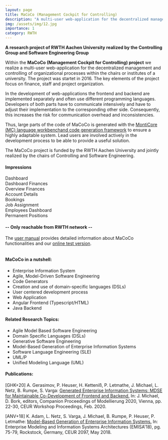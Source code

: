 ```yaml
---
layout: page
title: MaCoCo (Management Cockpit for Controlling)
description: "A multi-user web-application for the decentralized management and controlling of organizational processes within the chairs or institutes of RWTH Aachen university (Founder: RWTH Aachen university)"
img: /assets/img/12.jpg
importance: 1
category: RWTH
---
```


**A research project of RWTH Aachen University realized by the Controlling Group and Software Engineering Group**

Within the **MaCoCo (Management Cockpit for Controlling) project** we realize a multi-user web-application for the decentralized management and controlling of organizational processes within the chairs or institutes of a university. The project was startet in 2016. The key elements of the project focus on finance, staff and project organization.

In the development of web-applications the frontend and backend are implemented separately and often use different programming languages. Developers of both parts have to communicate intensively and have to adjust their implementation to the corresponding other side. Consequently, this increases the risk for communication overhead and inconsistencies.

Thus, large parts of the code of MaCoCo is generated with the [MontiCore (MC) language workbenchand code generation framework](http://monticore.de/) to ensure a highly adaptable system. Lead users are involved actively in the development process to be able to provide a useful solution.

The MaCoCo project is funded by the RWTH Aachen University and jointly realized by the chairs of Controlling and Software Engineering.

#### Impressions

<div class="row">
    <div class="col-sm mt-3 mt-md-0">
        <img class="img-fluid rounded z-depth-1" src="{{ '/assets/img/Dashboard.png' | relative_url }}" alt="" title="Dashboard"/>
    </div>
</div>
<div class="caption">
    Dashboard
</div>

<div class="row">
    <div class="col-sm mt-3 mt-md-0">
        <img class="img-fluid rounded z-depth-1" src="{{ '/assets/img/Finanzdashboard.png' | relative_url }}" alt="" title="Dashboard Finances"/>
    </div>
</div>
<div class="caption">
    Dashboard Finances
</div>

<div class="row">
    <div class="col-sm mt-3 mt-md-0">
        <img class="img-fluid rounded z-depth-1" src="{{ '/assets/img/Finanzuebersicht.png' | relative_url }}" alt="" title="Overview Finances"/>
    </div>
</div>
<div class="caption">
    Overview Finances
</div>

<div class="row">
    <div class="col-sm mt-3 mt-md-0">
        <img class="img-fluid rounded z-depth-1" src="{{ '/assets/img/Konto-Details.png' | relative_url }}" alt="" title="Account Details"/>
    </div>
</div>
<div class="caption">
    Account Details
</div>

<div class="row">
    <div class="col-sm mt-3 mt-md-0">
        <img class="img-fluid rounded z-depth-1" src="{{ '/assets/img/Buchungen_zu_Konto.png' | relative_url }}" alt="" title="Bookings"/>
    </div>
</div>
<div class="caption">
    Bookings
</div>

<div class="row">
    <div class="col-sm mt-3 mt-md-0">
        <img class="img-fluid rounded z-depth-1" src="{{ '/assets/img/Stellenzuweisungen.png' | relative_url }}" alt="" title="Job Assignment"/>
    </div>
</div>
<div class="caption">
    Job Assignment
</div>

<div class="row">
    <div class="col-sm mt-3 mt-md-0">
        <img class="img-fluid rounded z-depth-1" src="{{ '/assets/img/Personal_Dashboard.png' | relative_url }}" alt="" title="Employees Dashboard"/>
    </div>
</div>
<div class="caption">
    Employees Dashboard
</div>

<div class="row">
    <div class="col-sm mt-3 mt-md-0">
        <img class="img-fluid rounded z-depth-1" src="{{ '/assets/img/Planstellen.png' | relative_url }}" alt="" title="Permanent Positions"/>
    </div>
</div>
<div class="caption">
    Permanent Positions
</div>

#### -- Only reachable from RWTH network --

The [user manual](https://macoco.rwth-aachen.de/w/index.php/) provides detailed information about MaCoCo functionalities and our [online test version](https://macoco.rwth-aachen.de/w/index.php/Testversion).

<div class="row justify-content-sm-center">
    <div class="col-sm-6 mt-3 mt-md-0">
        <img class="img-fluid rounded z-depth-1" src="{{ '/assets/img/MaCoCo_WordArt.png' | relative_url }}" alt="" title="example image"/>
    </div>
    <div class="col-sm-6 mt-3 mt-md-0">
        <h4>MaCoCo in a nutshell:</h4>
        <ul>
            <li>Enterprise Information System</li>
            <li>Agile, Model-Driven Software Engineering</li>
            <li>Code Generators</li>
            <li>Creation and use of domain-specific languages (DSLs)</li>
            <li>User centered development process</li>
            <li>Web Application</li>
            <li>Angular Frontend (Typescript/HTML)</li>
            <li>Java Backend</li>
        </ul>
    </div>
</div>

#### Related Research Topics:
- Agile Model Based Software Engineering
- Domain Specific Languages (DSLs)
- Generative Software Engineering
- Model-Based Generation of Enterprise Information Systems
- Software Language Engineering (SLE)
- UML/P
- Unified Modeling Language (UML)

#### Publications:
\[GHK+20] A. Gerasimov, P. Heuser, H. Ketteniß, P. Letmathe, J. Michael, L. Netz, B. Rumpe, S. Varga:
[Generated Enterprise Information Systems: MDSE for Maintainable Co-Development of Frontend and Backend.](https://www.se-rwth.de/publications/Generated-Enterprise-Information-Systems-MDSE-for-Maintainable-Co-Development-of-Frontend-and-Backend.pdf)
In: J. Michael, D. Bork, editors, Companion Proceedings of Modellierung 2020, Vienna, pp. 22-30, CEUR Workshop Proceedings, Feb. 2020.

\[ANV+18] K. Adam, L. Netz, S. Varga, J. Michael, B. Rumpe, P. Heuser, P. Letmathe:
[Model-Based Generation of Enterprise Information Systems.](https://www.se-rwth.de/publications/Model-Based-Generation-of-Enterprise-Information-Systems.pdf)
In: Enterprise Modeling and Information Systems Architectures (EMISA'18), pg. 75-79, Rockstock, Germany, CEUR 2097, May 2018.
